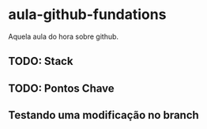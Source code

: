 # aula-github-fundations
Aquela aula do hora sobre github.

## TODO: Stack

## TODO: Pontos Chave

## Testando uma modificação no branch
